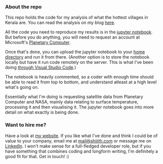 ### About the repo

This repo holds the code for my analysis of what the hottest villages in Kerala are. You can read the analysis on my blog [here](https://shijith.com/blog/kerala-panchayat-temp/).

All the code you need to reproduce my results is in the [jupyter notebook](code_final.ipynb). But before you do anything, you will need to request an account at Microsoft's [Planetary Computer](https://planetarycomputer.microsoft.com/).

Once that's done, you can upload the jupyter notebook to your [home directory](https://planetarycomputer.microsoft.com/docs/overview/environment/#understanding-the-file-system) and run it from there. (Another option is to store the notebook locally but have it run code remotely on the server. This is what I've been doing [through Visual Studio Code](https://planetarycomputer.microsoft.com/docs/overview/ui-vscode/).)

The notebook is heavily commented, so a coder with enough time should be able to read it from top to bottom, and understand atleast at a high level what's going on.

Essentially what I'm doing is requesting satellite data from Planetary Computer and NASA, mainly data relating to surface temperature, processing it and then visualising it. The jupyter notebook goes into more detail on what exactly is being done.

### Want to hire me?

Have a look at [my website](https://shijith.com/). If you like what I've done and think I could be of value to your company, email me at [mail@shijith.com](mailto:mail@shijith.com) or message me on [LinkedIn](https://www.linkedin.com/in/shijith/). I won't make sense for a full-fledged developer role, but if you have something that combines coding and longform writing, I'm definitely a good fit for that. Get in touch! :)

